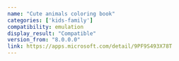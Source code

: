 ```yaml
---
name: "Cute animals coloring book"
categories: ['kids-family']
compatibility: emulation
display_result: "Compatible"
version_from: "8.0.0.0"
link: https://apps.microsoft.com/detail/9PF9S493X78T
---
```

